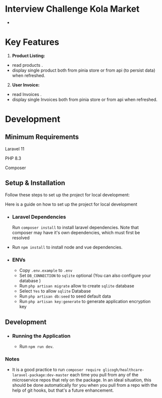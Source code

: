 

# Interview Challenge Kola Market
-


# Key Features
1. **Product Listing:**
- read products .
- display single product both from pinia store or from api (to persist data) when refreshed.


2. **User Invoice:**
- read Invoices .
- display single Invoices both from pinia store or from api when refreshed.


# Development
## Minimum Requirements
Laravel 11

PHP 8.3

Composer

## Setup & Installation
Follow these steps to set up the project for local development:


Here is a guide on how to set up the project for local development

-   ### Laravel Dependencies
    Run `composer install` to install laravel dependencies. Note that composer may have it's own dependencies, which must first be resolved
-    Run `npm install` to install node and vue dependencies.




-   ### ENVs
    -   Copy `.env.example` to `.env`
    -   Set `DB_CONNECTION` to `sqlite` optional (You can also configure your database )
    -   Run `php artisan migrate` allow to create `sqlite` database
    -   Select `Yes` to allow `sqlite` Database
    -   Run `php artisan db:seed` to seed default data
    -   Run `php artisan key:generate` to generate application encryption key


## Development

-   ### Running the Application
    -   Run `npm run dev`.

### Notes

-   It is a good practice to run `composer require glicogh/healthcare-laravel-package:dev-master` each time you pull from any of the microservice repos that rely on the package. In an ideal situation, this should be done automatically for you when you pull from a repo with the help of git hooks, but that's a future enhancement.